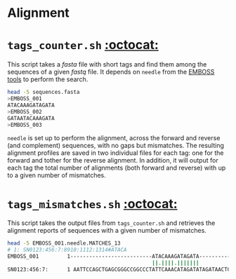 Alignment
=========


# `tags_counter.sh` [:octocat:](https://github.com/mscastillo/Alignment/blob/master/tags_counter.sh)

This script takes a *fasta* file with short tags and find them among the sequences of a given *fastq* file. It depends on `needle` from the [EMBOSS tools](http://www.ebi.ac.uk/Tools/emboss/) to perform the search.

```bash
head -5 sequences.fasta 
>EMBOSS_001
ATACAAAGATAGATA
>EMBOSS_002
GATAATACAAAGATA
>EMBOSS_003
```

`needle` is set up to perform the alignment, across the forward and reverse (and complement) sequences, with no gaps but mismatches. The resulting alignment profiles are saved in two individual files for each tag: one for the forward and tother for the reverse alignment. In addition, it will output for each tag the total number of alignments (both forward and reverse) with up to a given number of mismatches.


# `tags_mismatches.sh` [:octocat:](https://github.com/mscastillo/Alignment/blob/master/tags_mismatches.sh)

This script takes the output files from `tags_counter.sh` and retrieves the alignment reports of sequences with a given number of mismatches.

```bash
head -5 EMBOSS_001.needle.MATCHES_13 
# 1: SN0123:456:7:8910:1112:1314#ATACA
EMBOSS_001         1--------------------------ATACAAAGATAGATA----------     15
                                              ||.||||.|||||||
SN0123:456:7:      1 AATTCCAGCTGAGCGGGCCGGCCCTATTCAAACATAGATATAGATAACTG     50
```
